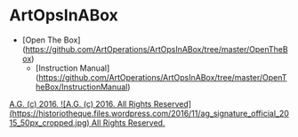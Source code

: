 ArtOpsInABox
============
* [Open The Box] (https://github.com/ArtOperations/ArtOpsInABox/tree/master/OpenTheBox)
  * [Instruction Manual] (https://github.com/ArtOperations/ArtOpsInABox/tree/master/OpenTheBox/InstructionManual)

[A.G. (c) 2016. ![A.G. (c) 2016. All Rights Reserved]
(https://historiotheque.files.wordpress.com/2016/11/ag_signature_official_2015_50px_cropped.jpg) All Rights Reserved.](http://alexgagnon.com)
